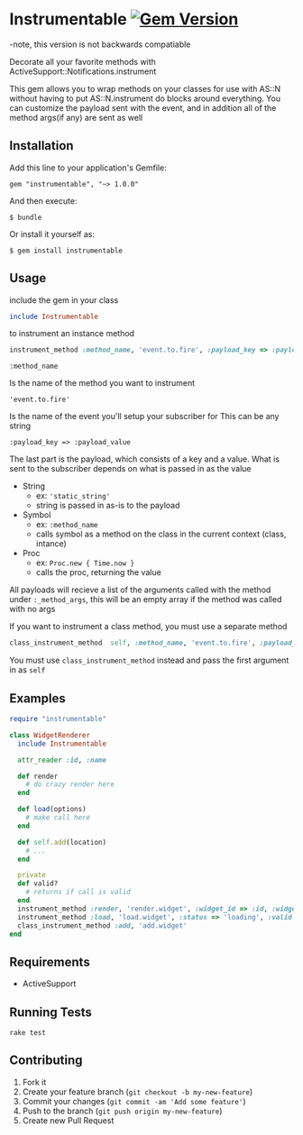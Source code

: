 # Instrumentable [![Gem Version](https://badge.fury.io/rb/instrumentable.png)](http://badge.fury.io/rb/instrumentable)
-note, this version is not backwards compatiable

Decorate all your favorite methods with ActiveSupport::Notifications.instrument

This gem allows you to wrap methods on your classes for use with AS::N without having
to put AS::N.instrument do blocks around everything. You can customize the
payload sent with the event, and in addition all of the method args(if any) are sent
as well

## Installation

Add this line to your application's Gemfile:

    gem "instrumentable", "~> 1.0.0"

And then execute:

    $ bundle

Or install it yourself as:

    $ gem install instrumentable

## Usage
include the gem in your class
```ruby
include Instrumentable
```
to instrument an instance method
```ruby
instrument_method :method_name, 'event.to.fire', :payload_key => :payload_value
```

``` :method_name ```

Is the name of the method you want to instrument

``` 'event.to.fire' ```

Is the name of the event you'll setup your subscriber for
This can be any string

``` :payload_key => :payload_value ```

The last part is the payload, which consists of a key and a value.
What is sent to the subscriber depends on what is passed in as the value
+ String
  + ex: ```'static_string'```
  + string is passed in as-is to the payload
+ Symbol
  + ex: ```:method_name```
  + calls symbol as a method on the class in the current context (class, intance)
+ Proc
  + ex: ```Proc.new { Time.now }```
  + calls the proc, returning the value

All payloads will recieve a list of the arguments called with the method under
```:_method_args```, this will be an empty array if the method was called with no args

If you want to instrument a class method, you must use a separate method
```ruby
class_instrument_method  self, :method_name, 'event.to.fire', :payload_key => :payload_value
```
You must use ```class_instrument_method``` instead and pass the first argument in as ```self```

## Examples
```ruby
require "instrumentable"

class WidgetRenderer
  include Instrumentable

  attr_reader :id, :name

  def render
    # do crazy render here
  end 

  def load(options)
    # make call here
  end

  def self.add(location)
    # ...
  end

  private
  def valid?
    # returns if call is valid
  end
  instrument_method :render, 'render.widget', :widget_id => :id, :widget_name => :name
  instrument_method :load, 'load.widget', :status => 'loading', :valid => :valid?
  class_instrument_method :add, 'add.widget'
end
```

## Requirements
* ActiveSupport

## Running Tests

    rake test

## Contributing

1. Fork it
2. Create your feature branch (`git checkout -b my-new-feature`)
3. Commit your changes (`git commit -am 'Add some feature'`)
4. Push to the branch (`git push origin my-new-feature`)
5. Create new Pull Request
